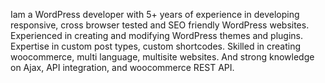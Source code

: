 Iam a WordPress developer with 5+ years of experience in developing responsive, cross browser tested and SEO friendly WordPress websites. Experienced in creating and modifying WordPress themes and plugins. Expertise in custom post types, custom shortcodes. Skilled in creating woocommerce, multi language, multisite websites. And strong knowledge on Ajax, API integration, and woocommerce REST API.
